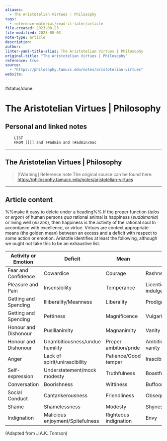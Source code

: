 ```yaml
---
aliases:
  - The Aristotelian Virtues | Philosophy
tags:
  - reference-material/read-it-later/article
file-created: 2023-08-23
file-modified: 2023-09-03
note-type: article
description: 
author: 
linter-yaml-title-alias: The Aristotelian Virtues | Philosophy
original-title: "The Aristotelian Virtues | Philosophy"
reference: true
source:
  - "https://philosophy.tamucc.edu/notes/aristotelian-virtues"
website: 
---
```

 #status/done

# The Aristotelian Virtues | Philosophy

## Personal and linked notes

```dataview
	LIST
	FROM [[]] and !#admin and !#admin/moc
```

---

## The Aristotelian Virtues | Philosophy

> [!Warning] Reference note
> The original source can be found here: https://philosophy.tamucc.edu/notes/aristotelian-virtues

---

## Article content

%%make it easy to delete under a heading%%
If the proper function (*telos* or *ergon*) of human persons *qua* rational animal is happiness (*eudaimonia*) or living well (*eu zên*), then happiness is the activity of the rational soul In accordance with excellence, or virtue. Virtues are context appropriate means (the golden mean) between an excess and a deficit with respect to some action or emotion. Aristotle identifies at least the following, although we ought not take this to be an exhaustive list.

|   **Activity or Emotion**   |   **Deficit**   |   **Mean**   |   **Excess**   |
| --- | --- | --- | --- |
|   Fear and Confidence   |   Cowardice   |   Courage   |   Rashness   |
|   Pleasure and Pain   |   Insensibility   |   Temperance   |   Licentiousness/Self-indulgence   |
|   Getting and Spending   |   Illiberality/Meanness   |   Liberality   |   Prodigality   |
|   Getting and Spending   |   Pettiness   |   Magnificence   |   Vulgarity   |
|   Honour and Dishonour   |   Pusillanimity   |   Magnanimity   |   Vanity   |
|   Honour and Dishonour   |   Unambitiousness/undue humility   |   Proper ambition/pride   |   Ambition/empty vanity   |
|   Anger   |   Lack of spirit/unirascibility   |   Patience/Good temper   |   Irascibility   |
|   Self-expression   |   Understatement/mock modesty   |   Truthfulness   |   Boastfulness   |
|   Conversation   |   Boorishness   |   Wittiness   |   Buffoonery   |
|   Social Conduct   |   Cantankerousness   |   Friendliness   |   Obsequiousness   |
|   Shame   |   Shamelessness   |   Modesty   |   Shyness   |
|   Indignation   |   Malicious enjoyment/Spitefulness   |   Righteous indignation   |   Envy   |

(Adapted from J.A.K. Tomson)

